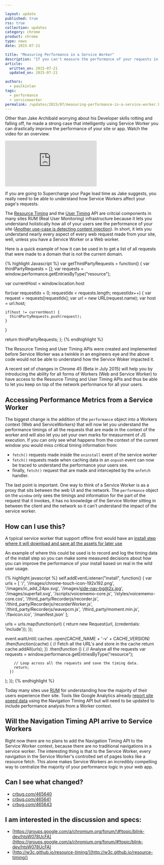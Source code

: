 ```yaml
---

layout: update
published: true
rss: true
collection: updates
category: chrome
product: chrome
type: news
date: 2015-07-21

title: "Measuring Performance in a Service Worker"
description: "If you can't measure the performance of your requests in a service worker, how can you say it improves performance? Now you can answer that question with recent changes in Chrome."
article:
  written_on: 2015-07-21
  updated_on: 2015-07-21

authors:
  - paulkinlan
tags:
  - performance
  - serviceworker
permalink: /updates/2015/07/measuring-performance-in-a-service-worker.html
---
```


Other than Jake Archibald worrying about his Developer skills rotting and 
falling off, he made a strong case that intelligently using Service Worker you 
can drastically improve the performance of your site or app. Watch the video for 
an overview.

<div class="media media--video">
  <iframe src="https://www.youtube.com/embed/d5_6yHixpsQ?controls=2&modestbranding=1&showinfo=0&utm-source=crdev-wf" frameborder="0" allowfullscreen{% if include.width %} width="{{ include.width }}"{% endif %}{% if include.height %} height="{{ include.height }}"{% endif %}></iframe>
</div>

If you are going to Supercharge your Page load time as Jake suggests, you really 
need to be able to understand how Service Workers affect your page's requests.

The [Resource Timing](http://w3c.github.io/resource-timing/) and the [User Timing](http://w3c.github.io/user-timing/) API
are critcial components in many sites RUM (Real User Monitoring)
infrastructure because it lets you understand holistically how all of your users see
the performance of your site ([Another use-case is detecting content injection](https://paul.kinlan.me/detecting-injected-content/)).  In short, it lets you 
understand nearly every aspect of every web request made from your site, well, unless you have a Service Worker or a Web worker.

Here is a quick example of how it can be used in to get a list of all requests that were made
to a domain that is not the current domain.

{% highlight Javascript %}
var getThirdPartyRequests = function() {
  var thirdPartyRequests = [];
  var requests = window.performance.getEntriesByType("resource");
  
  var currentHost = window.location.host

  for(var requestIdx = 0; requestIdx < requests.length; requestIdx++) {
    var request = requests[requestIdx];
    var url = new URL(request.name);
    var host = url.host;

    if(host != currentHost) {
      thirdPartyRequests.push(request);
    }
  }
  
  return thirdPartyRequests;
};
{% endhighlight %}
 
The Resource Timing and User Timing APIs were created and implemented before Service Worker was a twinkle in
an engineers eye and the above code would not be able to understand how the Service Woker
impacted it.  

A recent set of changes in Chrome 45 (Beta in July 2015) will help 
you by introducing the ability for all forms of Workers (Web and Service Worker) 
to have access to the Resource Timing and User Timing APIs and thus be able to let you keep on top of 
the network performance for all your users.

## Accessing Performance Metrics from a Service Worker

The biggest change is the addition of the `performance` object into a Workers context (Web 
and ServiceWorkers) that will now let you understand the performance timings of all 
the requests that are made in the context of the worker and will also let you set your
own marks for measurment of JS execution. If you can only see 
what happens from the context of the current window you would miss critical 
timing information from:

* `fetch()` requests made inside the `oninstall` event of the service worker
* `fetch()` requests made when caching data in an `onpush` event can now be 
  traced to understand the performance your users see.
* finally, `fetch()` request that are made and intercepted by the `onfetch` 
  handler.

The last point is important. One way to think of a Service Worker is as a proxy 
that sits between the web UI and the network.  The `performance` object on the 
`window` only sees the timings and information for the part of the request that it 
invokes, it has no knowledge of the Service Worker sitting in between the client 
and the network so it can't understand the impact of the service worker.

## How can I use this?

A typical service worker that support offline first would have an 
[install step where it will download and save all the assets for later use](https://github.com/GoogleChrome/voice-memos/blob/27f2ceac81aa2ee1a02fbce05bedce571709b29e/src/scripts/sw.js)

An example of where this could be used is to record and log the timing data of 
the install step so you can make some measured decisions about how you can improve
the performance of your install based on real in the wild user usage.

{% highlight javascript %}
self.addEventListener("install", function() {
  var urls = [
    '/',
    '/images/chrome-touch-icon-192x192.png',
    '/images/ic_add_24px.svg',
    '/images/side-nav-bg@2x.jpg',
    '/images/superfail.svg',
    '/scripts/voicememo-core.js',
    '/styles/voicememo-core.css',
    '/third_party/Recorderjs/recorder.js',
    '/third_party/Recorderjs/recorderWorker.js',
    '/third_party/Recorderjs/wavepcm.js',
    '/third_party/moment.min.js',
    '/favicon.ico',
    '/manifest.json'
  ];

  urls = urls.map(function(url) {
    return new Request(url, {credentials: 'include'});
  });

  event.waitUntil(
    caches
      .open(CACHE_NAME + '-v' + CACHE_VERSION)
      .then(function(cache) {
        // Fetch all the URL's and store in the cache
        return cache.addAll(urls);
      })
      .then(function () {
        // Analyse all the requests
        var requests = window.performance.getEntriesByType("resource");
        
        // Loop across all the requests and save the timing data.
        return;
      })
  );
});
{% endhighlight %}

Today many sites use [RUM](https://en.wikipedia.org/wiki/Real_user_monitoring) for understanding
how the majority of their users experience their site.  Tools like Google Analytics
already [report site speed data](https://support.google.com/analytics/answer/1205784?hl=en) using the Navigation
Timing API but will need to be updated to include performance analysis from a Worker context.

## Will the Navigation Timing API arrive to Service Workers

Right now there are no plans to add the Navigation Timing API to the Service Worker context, 
because there are no traditional navigations in a service worker.  The interesting thing is that to 
the Service Worker, every navigation in the Service Worker's controlled set of pages looks like a 
resource fetch.  This alone makes Service Workers an incredibly compelling way to centralize the
majority of your performance logic in your web app.

## Can I see what changed?

* [crbug.com/465640](http://crbug.com/465640)  
* [crbug.com/465641](http://crbug.com/465641)  
* [crbug.com/465643](http://crbug.com/465643)

## I am interested in the discussion and specs:

* [https://groups.google.com/a/chromium.org/forum/\#!topic/blink-dev/htsW078UcFA](https://groups.google.com/a/chromium.org/forum/#!topic/blink-dev/htsW078UcFA)   
* [http://w3c.github.io/resource-timing/](http://w3c.github.io/resource-timing/) 
